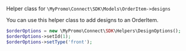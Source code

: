 Helper class for `\MyPromo\Connect\SDK\Models\OrderItem->designs`

You can use this helper class to add designs to an OrderItem.

```php
$orderOptions = new \MyPromo\Connect\SDK\Helpers\DesignOptions();
$orderOptions->setId(1);
$orderOptions->setType('front');
```  
